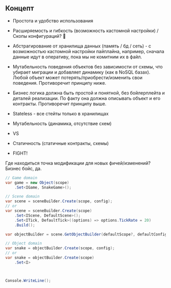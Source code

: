 ## Концепт

- Простота и удобство использования
- Расширяемость и гибкость (возможность кастомной настройки) / Скопы конфигураций? 🤔
- Абстрагирование от хранилища данных (память / бд / сеть)  - с возможностью кастомной настройки пайплайна, например, сначала данные идут в оперативу, пока мы не комитним их в файл.
- Мутабельность поведения объектов без зависимости от схемы, что убирает миграции и добавляет динамику (как в NoSQL базах). Любой объект может потерять/приобрести/изменить свои поведения. Противоречит принципу ниже.
- Бизнес логика должна быть простой и понятной, без бойлерплейта и деталей реализации. По факту она должна описывать объект и его контракты. Противоречит принципу выше.
- Stateless - все стейты только в хранилищах

- Мутабельность (динамика, отсутствие схем)
- VS
- Статичность (статичные контракты, схемы)
- FIGHT!

Где находиться точка модификации для новых фичей/изменений?
Бизнес бойс, да.

```cs
// Game domain
var game = new Object(scope)
	.Set<IGame, SnakeGame>();

// Scene domain
var scene = sceneBuilder.Create(scope, config);
// or
var scene = sceneBuilder.Create(scope)
	.Set<IScene, DefaultScene>();
	.Set<ITick, DefaultTick>((options) => options.TickRate = 20)
	.Build();

var objectBuilder = scene.GetObjectBuilder(defaultScope?, defaultConfig?);

// Object domain
var snake = objectBuilder.Create(scope, config);
// or
var snake = objectBuilder.Create(scope)
	.Set<I>




```

```cs
Console.WriteLine();
```
